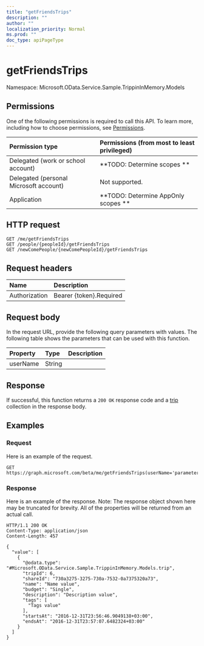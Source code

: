 ```yaml
---
title: "getFriendsTrips"
description: ""
author: ""
localization_priority: Normal
ms.prod: ""
doc_type: apiPageType
---
```


# getFriendsTrips

Namespace: Microsoft.OData.Service.Sample.TrippinInMemory.Models



## Permissions
One of the following permissions is required to call this API. To learn more, including how to choose permissions, see [Permissions](/concepts/permissions-reference.md).

|Permission type|Permissions (from most to least privileged)|
|:---|:---|
|Delegated (work or school account)|**TODO: Determine scopes **|
|Delegated (personal Microsoft account)|Not supported.|
|Application|**TODO: Determine AppOnly scopes **|

## HTTP request
<!-- {
  "blockType": "ignored"
}
-->
``` http
GET /me/getFriendsTrips
GET /people/{peopleId}/getFriendsTrips
GET /newComePeople/{newComePeopleId}/getFriendsTrips
```

## Request headers
|Name|Description|
|:---|:---|
|Authorization|Bearer {token}.Required|

## Request body
In the request URL, provide the following query parameters with values.
The following table shows the parameters that can be used with this function.

|Property|Type|Description|
|:---|:---|:---|
|userName|String||



## Response
If successful, this function returns a `200 OK` response code and a [trip](../resources/microsoft.odata.service.sample.trippininmemory.models-trip.md) collection in the response body.

## Examples

### Request
Here is an example of the request.
<!-- {
  "blockType": "request",
  "name": "person_getfriendstrips"
}
-->
``` http
GET https://graph.microsoft.com/beta/me/getFriendsTrips(userName='parameterValue')
```

### Response
Here is an example of the response. Note: The response object shown here may be truncated for brevity. All of the properties will be returned from an actual call.
<!-- {
  "blockType": "response",
  "truncated": true,
  "@odata.type": "collection(microsoft.odata.service.sample.trippininmemory.models.trip)"
}
-->
``` http
HTTP/1.1 200 OK
Content-Type: application/json
Content-Length: 457

{
  "value": [
    {
      "@odata.type": "#Microsoft.OData.Service.Sample.TrippinInMemory.Models.trip",
      "tripId": 6,
      "shareId": "730a3275-3275-730a-7532-0a7375320a73",
      "name": "Name value",
      "budget": "Single",
      "description": "Description value",
      "tags": [
        "Tags value"
      ],
      "startsAt": "2016-12-31T23:56:46.9049138+03:00",
      "endsAt": "2016-12-31T23:57:07.6482324+03:00"
    }
  ]
}
```

